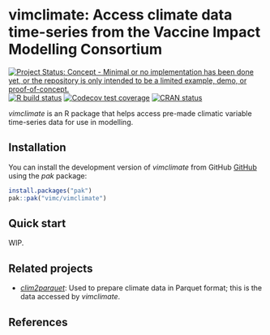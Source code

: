 
<!-- README.md is generated from README.Rmd. Please edit that file -->

# vimclimate: Access climate data time-series from the Vaccine Impact Modelling Consortium

<!-- badges: start -->

[![Project Status: Concept - Minimal or no implementation has been done
yet, or the repository is only intended to be a limited example, demo,
or
proof-of-concept.](https://www.repostatus.org/badges/latest/concept.svg)](https://www.repostatus.org/#concept)
[![R build
status](https://github.com/vimc/vimclimate/workflows/R-CMD-check/badge.svg)](https://github.com/vimc/vimclimate/actions/workflows/R-CMD-check.yaml)
[![Codecov test
coverage](https://codecov.io/gh/vimc/vimclimate/branch/main/graph/badge.svg)](https://app.codecov.io/gh/vimc/vimclimate?branch=main)
[![CRAN
status](https://www.r-pkg.org/badges/version/vimclimate)](https://CRAN.R-project.org/package=vimclimate)
<!-- badges: end -->

*vimclimate* is an R package that helps access pre-made climatic
variable time-series data for use in modelling.

## Installation

You can install the development version of *vimclimate* from GitHub
[GitHub](https://github.com/) using the *pak* package:

``` r
install.packages("pak")
pak::pak("vimc/vimclimate")
```

<!-- the [VIMC R-universe](https://vimc.r-universe.dev/) with:
&#10;```r
installation from R-universe
install.packages(
  "vimclimate", 
  repos = c(
    "https://vimc.r-universe.dev", "https://cloud.r-project.org"
  )
)
```
&#10;or from -->

## Quick start

WIP.

## Related projects

- [*clim2parquet*](https://vimc.github.io/clim2parquet/): Used to
  prepare climate data in Parquet format; this is the data accessed by
  *vimclimate*.

## References

